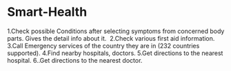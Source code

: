 # Smart-Health
1.Check possible Conditions after selecting symptoms from concerned body parts. Gives the detail info about it.  2.Check various first aid information. 3.Call Emergency services of the country they are in (232 countries supported). 4.Find nearby hospitals, doctors. 5.Get directions to the nearest hospital. 6..Get directions to the nearest doctor.
